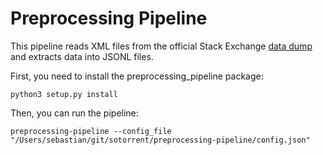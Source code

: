 # Preprocessing Pipeline

This pipeline reads XML files from the official Stack Exchange 
[data dump](https://archive.org/details/stackexchange) and extracts data into JSONL files.

First, you need to install the preprocessing_pipeline package:

    python3 setup.py install

Then, you can run the pipeline:

    preprocessing-pipeline --config_file "/Users/sebastian/git/sotorrent/preprocessing-pipeline/config.json"
